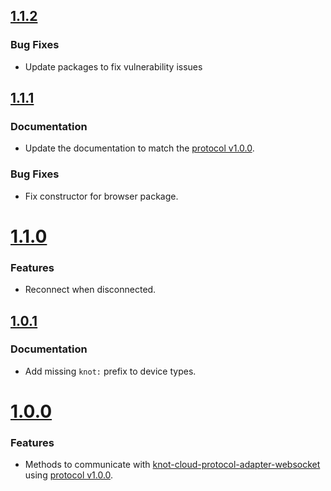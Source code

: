 ## [1.1.2](https://github.com/CESARBR/knot-cloud-websocket/compare/v1.1.1...v1.1.2)

### Bug Fixes

- Update packages to fix vulnerability issues

## [1.1.1](https://github.com/CESARBR/knot-cloud-websocket/compare/v1.0.0...v1.0.1)

### Documentation

- Update the documentation to match the [protocol v1.0.0](https://github.com/CESARBR/knot-cloud-protocol-adapter-websocket/wiki/Protocol-specification-(v1.0.0)).

### Bug Fixes

- Fix constructor for browser package.

# [1.1.0](https://github.com/CESARBR/knot-cloud-websocket/compare/v1.0.0...v1.0.1)

### Features

- Reconnect when disconnected.

## [1.0.1](https://github.com/CESARBR/knot-cloud-websocket/compare/v1.0.0...v1.0.1)

### Documentation

- Add missing `knot:` prefix to device types.

# [1.0.0](https://github.com/CESARBR/knot-cloud-websocket/compare/bbcc6b0...v1.0.0)

### Features

- Methods to communicate with [knot-cloud-protocol-adapter-websocket](https://github.com/CESARBR/knot-cloud-protocol-adapter-websocket) using [protocol v1.0.0](https://github.com/CESARBR/knot-cloud-protocol-adapter-websocket/wiki/Protocol-specification-(v1.0.0)).
